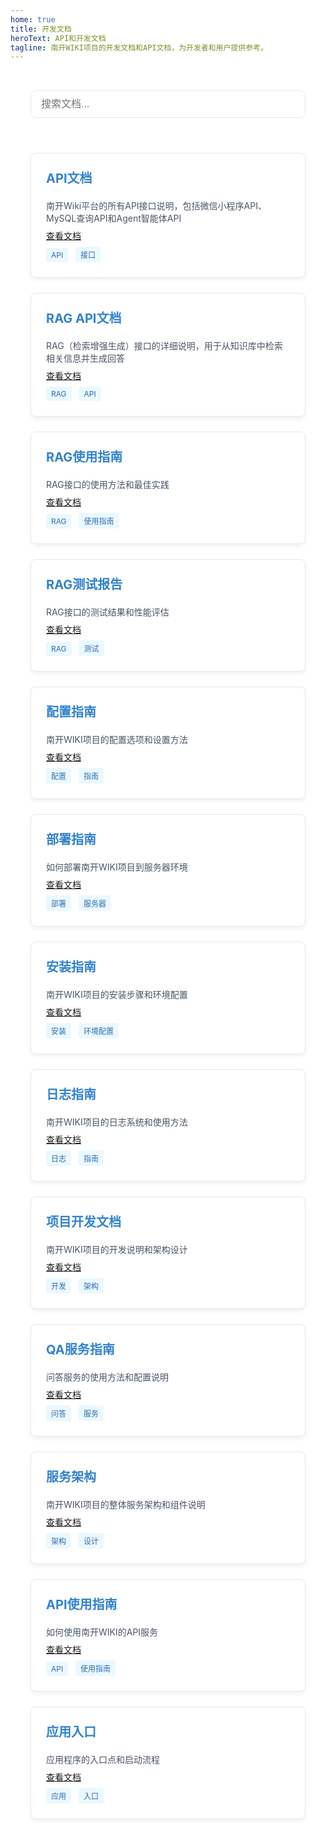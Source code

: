 ```yaml
---
home: true
title: 开发文档
heroText: API和开发文档
tagline: 南开WIKI项目的开发文档和API文档，为开发者和用户提供参考。
---
```

  <style>
    :root {
      --vp-c-bg: #fff;
    }

    [data-theme="dark"] {
      --vp-c-bg: #1b1b1f;
    }

    html,
    body {
      background: var(--vp-c-bg);
    }

    .docs-container {
      max-width: 1200px;
      margin: 0 auto;
      padding: 2rem;
    }

    .docs-grid {
      display: grid;
      grid-template-columns: repeat(auto-fill, minmax(320px, 1fr));
      gap: 1.5rem;
      margin-top: 2rem;
    }

    .doc-card {
      border: 1px solid #e2e8f0;
      border-radius: 8px;
      padding: 1.5rem;
      background-color: var(--vp-c-bg);
      box-shadow: 0 4px 6px rgba(0, 0, 0, 0.05);
      transition: transform 0.3s, box-shadow 0.3s;
    }

    .doc-card:hover {
      transform: translateY(-5px);
      box-shadow: 0 10px 15px rgba(0, 0, 0, 0.1);
    }

    .doc-card h3 {
      margin-top: 0;
      font-size: 1.25rem;
      color: #3182ce;
    }

    .doc-card p {
      margin: 0.5rem 0;
      color: #4a5568;
    }

    .doc-card .tag {
      display: inline-block;
      background-color: #ebf8ff;
      color: #2b6cb0;
      border-radius: 4px;
      padding: 0.25rem 0.5rem;
      font-size: 0.75rem;
      margin-right: 0.5rem;
      margin-top: 0.5rem;
    }

    [data-theme="dark"] .doc-card {
      border-color: #2d3748;
    }

    [data-theme="dark"] .doc-card h3 {
      color: #63b3ed;
    }

    [data-theme="dark"] .doc-card p {
      color: #cbd5e0;
    }

    [data-theme="dark"] .doc-card .tag {
      background-color: #2c5282;
      color: #ebf8ff;
    }

    .search-box {
      width: 100%;
      padding: 0.75rem 1rem;
      border: 1px solid #e2e8f0;
      border-radius: 8px;
      margin-bottom: 1.5rem;
      font-size: 1rem;
    }

    [data-theme="dark"] .search-box {
      background-color: #2d3748;
      border-color: #4a5568;
      color: #e2e8f0;
    }
  </style>
<link rel="preload" href="/assets/style-Dfb0OIlH.css" as="style">
<link rel="stylesheet" href="/assets/style-Dfb0OIlH.css">
<link rel="modulepreload" href="/assets/app-BIgGtt9g.js">
  <div class="theme-hope-content" vp-content>
      <div class="docs-container">
        <input type="text" class="search-box" id="searchDocs" placeholder="搜索文档..." />
              <div class="docs-grid" id="docsGrid">
                <!-- API文档 -->
                <div class="doc-card" data-tags="api,接口,开发">
                  <h3>API文档</h3>
                  <p>南开Wiki平台的所有API接口说明，包括微信小程序API、MySQL查询API和Agent智能体API</p>
                  <a href="/markdown/api_docs.html" class="vp-link">查看文档</a>
                  <div>
                    <span class="tag">API</span>
                    <span class="tag">接口</span>
                  </div>
                </div>
                <!-- RAG API文档 -->
                <div class="doc-card" data-tags="rag,检索增强生成,api">
                  <h3>RAG API文档</h3>
                  <p>RAG（检索增强生成）接口的详细说明，用于从知识库中检索相关信息并生成回答</p>
                  <a href="/markdown/rag_api.html" class="vp-link">查看文档</a>
                  <div>
                    <span class="tag">RAG</span>
                    <span class="tag">API</span>
                  </div>
                </div>
                <!-- RAG使用指南 -->
                <div class="doc-card" data-tags="rag,使用指南,教程">
                  <h3>RAG使用指南</h3>
                  <p>RAG接口的使用方法和最佳实践</p>
                  <a href="/markdown/rag_usage_guide.html" class="vp-link">查看文档</a>
                  <div>
                    <span class="tag">RAG</span>
                    <span class="tag">使用指南</span>
                  </div>
                </div>
                <!-- RAG测试报告 -->
                <div class="doc-card" data-tags="rag,测试,报告">
                  <h3>RAG测试报告</h3>
                  <p>RAG接口的测试结果和性能评估</p>
                  <a href="/markdown/rag_test_report.html" class="vp-link">查看文档</a>
                  <div>
                    <span class="tag">RAG</span>
                    <span class="tag">测试</span>
                  </div>
                </div>
                <!-- 配置指南 -->
                <div class="doc-card" data-tags="配置,指南">
                  <h3>配置指南</h3>
                  <p>南开WIKI项目的配置选项和设置方法</p>
                  <a href="/markdown/configuration_guide.html" class="vp-link">查看文档</a>
                  <div>
                    <span class="tag">配置</span>
                    <span class="tag">指南</span>
                  </div>
                </div>
                <!-- 部署指南 -->
                <div class="doc-card" data-tags="部署,指南,服务器">
                  <h3>部署指南</h3>
                  <p>如何部署南开WIKI项目到服务器环境</p>
                  <a href="/markdown/deployment_guide.html" class="vp-link">查看文档</a>
                  <div>
                    <span class="tag">部署</span>
                    <span class="tag">服务器</span>
                  </div>
                </div>
                <!-- 安装指南 -->
                <div class="doc-card" data-tags="安装,指南,环境配置">
                  <h3>安装指南</h3>
                  <p>南开WIKI项目的安装步骤和环境配置</p>
                  <a href="/markdown/installation_guide.html" class="vp-link">查看文档</a>
                  <div>
                    <span class="tag">安装</span>
                    <span class="tag">环境配置</span>
                  </div>
                </div>
                <!-- 日志指南 -->
                <div class="doc-card" data-tags="日志,指南">
                  <h3>日志指南</h3>
                  <p>南开WIKI项目的日志系统和使用方法</p>
                  <a href="/markdown/logging_guide.html" class="vp-link">查看文档</a>
                  <div>
                    <span class="tag">日志</span>
                    <span class="tag">指南</span>
                  </div>
                </div>
                <!-- 项目开发文档 -->
                <div class="doc-card" data-tags="开发,文档,架构">
                  <h3>项目开发文档</h3>
                  <p>南开WIKI项目的开发说明和架构设计</p>
                  <a href="/markdown/nkuwiki_dev.html" class="vp-link">查看文档</a>
                  <div>
                    <span class="tag">开发</span>
                    <span class="tag">架构</span>
                  </div>
                </div>
                <!-- QA服务指南 -->
                <div class="doc-card" data-tags="qa,问答,服务">
                  <h3>QA服务指南</h3>
                  <p>问答服务的使用方法和配置说明</p>
                  <a href="/markdown/qa_service_guide.html" class="vp-link">查看文档</a>
                  <div>
                    <span class="tag">问答</span>
                    <span class="tag">服务</span>
                  </div>
                </div>
                <!-- 服务架构 -->
                <div class="doc-card" data-tags="架构,服务,设计">
                  <h3>服务架构</h3>
                  <p>南开WIKI项目的整体服务架构和组件说明</p>
                  <a href="/markdown/service_architecture.html" class="vp-link">查看文档</a>
                  <div>
                    <span class="tag">架构</span>
                    <span class="tag">设计</span>
                  </div>
                </div>
                <!-- API使用指南 -->
                <div class="doc-card" data-tags="api,使用指南">
                  <h3>API使用指南</h3>
                  <p>如何使用南开WIKI的API服务</p>
                  <a href="/markdown/api_usage_guide.html" class="vp-link">查看文档</a>
                  <div>
                    <span class="tag">API</span>
                    <span class="tag">使用指南</span>
                  </div>
                </div>
                <!-- 应用入口 -->
                <div class="doc-card" data-tags="应用,入口,启动">
                  <h3>应用入口</h3>
                  <p>应用程序的入口点和启动流程</p>
                  <a href="/markdown/application_entry.html" class="vp-link">查看文档</a>
                  <div>
                    <span class="tag">应用</span>
                    <span class="tag">入口</span>
                  </div>
                </div>
              </div>
            </div>
          </div>
